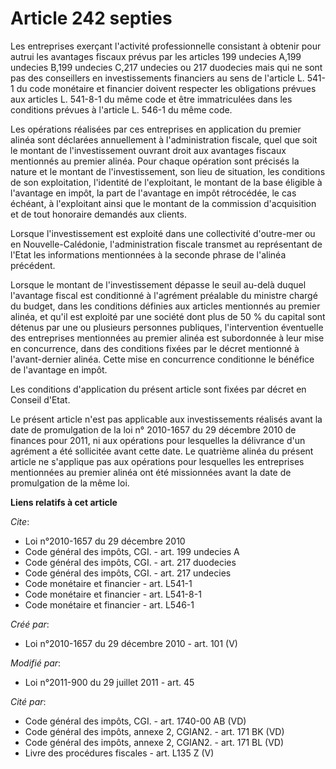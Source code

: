 # Article 242 septies

Les entreprises exerçant l'activité professionnelle consistant à obtenir pour autrui les avantages fiscaux prévus par les
articles 199 undecies A,199 undecies B,199 undecies C,217 undecies ou 217 duodecies mais qui ne sont pas des conseillers en
investissements financiers au sens de l'article L. 541-1 du code monétaire et financier doivent respecter les obligations
prévues aux articles L. 541-8-1 du même code et être immatriculées dans les conditions prévues à l'article L. 546-1 du même
code.

Les opérations réalisées par ces entreprises en application du premier alinéa sont déclarées annuellement à l'administration
fiscale, quel que soit le montant de l'investissement ouvrant droit aux avantages fiscaux mentionnés au premier alinéa. Pour
chaque opération sont précisés la nature et le montant de l'investissement, son lieu de situation, les conditions de son
exploitation, l'identité de l'exploitant, le montant de la base éligible à l'avantage en impôt, la part de l'avantage en
impôt rétrocédée, le cas échéant, à l'exploitant ainsi que le montant de la commission d'acquisition et de tout honoraire
demandés aux clients.

Lorsque l'investissement est exploité dans une collectivité d'outre-mer ou en Nouvelle-Calédonie, l'administration fiscale
transmet au représentant de l'Etat les informations mentionnées à la seconde phrase de l'alinéa précédent.

Lorsque le montant de l'investissement dépasse le seuil au-delà duquel l'avantage fiscal est conditionné à l'agrément
préalable du ministre chargé du budget, dans les conditions définies aux articles mentionnés au premier alinéa, et qu'il est
exploité par une société dont plus de 50 % du capital sont détenus par une ou plusieurs personnes publiques, l'intervention
éventuelle des entreprises mentionnées au premier alinéa est subordonnée à leur mise en concurrence, dans des conditions
fixées par le décret mentionné à l'avant-dernier alinéa. Cette mise en concurrence conditionne le bénéfice de l'avantage en
impôt.

Les conditions d'application du présent article sont fixées par décret en Conseil d'Etat.

Le présent article n'est pas applicable aux investissements réalisés avant la date de promulgation de la loi n° 2010-1657 du
29 décembre 2010 de finances pour 2011, ni aux opérations pour lesquelles la délivrance d'un agrément a été sollicitée avant
cette date. Le quatrième alinéa du présent article ne s'applique pas aux opérations pour lesquelles les entreprises
mentionnées au premier alinéa ont été missionnées avant la date de promulgation de la même loi.

**Liens relatifs à cet article**

_Cite_:

  - Loi n°2010-1657 du 29 décembre 2010
  - Code général des impôts, CGI. - art. 199 undecies A
  - Code général des impôts, CGI. - art. 217 duodecies
  - Code général des impôts, CGI. - art. 217 undecies
  - Code monétaire et financier - art. L541-1
  - Code monétaire et financier - art. L541-8-1
  - Code monétaire et financier - art. L546-1

_Créé par_:

  - Loi n°2010-1657 du 29 décembre 2010 - art. 101 (V)

_Modifié par_:

  - Loi n°2011-900 du 29 juillet 2011 - art. 45

_Cité par_:

  - Code général des impôts, CGI. - art. 1740-00 AB (VD)
  - Code général des impôts, annexe 2, CGIAN2. - art. 171 BK (VD)
  - Code général des impôts, annexe 2, CGIAN2. - art. 171 BL (VD)
  - Livre des procédures fiscales - art. L135 Z (V)
